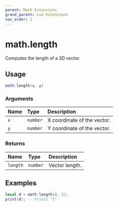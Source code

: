 ```yaml
---
parent: Math Extensions
grand_parent: Lua Extensions
nav_order: 1
---
```


# math.length

Computes the length of a 2D vector.

## Usage

```lua
math.length(x, y)
```

### Arguments

| Name | Type     | Description                 |
| :--- | :------- | :-------------------------- |
| `x`  | `number` | X coordinate of the vector. |
| `y`  | `number` | Y coordinate of the vector. |

### Returns

| Name     | Type     | Description    |
| :------- | :------- | :------------- |
| `length` | `number` | Vector length. |

## Examples

```lua
local d = math.length(0, 5);
print(d); -- Prints "5"
```
